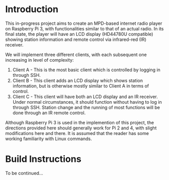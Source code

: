 # Introduction

This in-progress project aims to create an MPD-based internet radio player on Raspberry Pi 3, with functionalities similar to that of an actual radio. In its final state, the player will have an LCD display (HD44780U compatible) showing station information and remote control via infrared-red (IR) receiver.

We will implement three different clients, with each subsequent one increasing in level of complexity:

1. Client A - This is the most basic client which is controlled by logging in through SSH.
2. Client B - This client adds an LCD display which shows station information, but is otherwise mostly similar to Client A in terms of control.
3. Client C - This client will have both an LCD display and an IR receiver. Under normal circumstances, it should function without having to log in through SSH. Station change and the running of most functions will be done through an IR remote control.

Although Raspberry Pi 3 is used in the implemention of this project, the directions provided here should generally work for Pi 2 and 4, with slight modifications here and there. It is assumed that the reader has some working familiarity with Linux commands.

# Build Instructions

To be continued...
